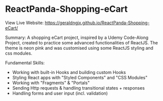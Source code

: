 # ReactPanda-Shopping-eCart

View Live Website: https://geraldngjx.github.io/ReactPanda-Shopping-eCart/

Summary: A shopping eCart project, inspired by a Udemy Code-Along Project, created to practice some advanced functionalities of ReactJS. The theme is neon pink and was customised using some ReactJS styling and css modules.

Fundamental Skills:
- Working with built-in Hooks and building custom Hooks
- Styling React apps with "Styled Components" and "CSS Modules"
- Working with "Fragments" & "Portals"
- Sending Http requests & handling transitional states + responses
- Handling forms and user input (incl. validation)
